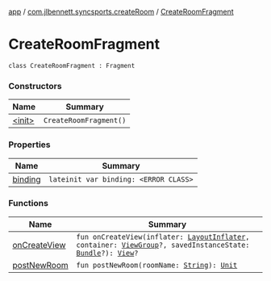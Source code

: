 [app](../../index.md) / [com.jlbennett.syncsports.createRoom](../index.md) / [CreateRoomFragment](./index.md)

# CreateRoomFragment

`class CreateRoomFragment : Fragment`

### Constructors

| Name | Summary |
|---|---|
| [&lt;init&gt;](-init-.md) | `CreateRoomFragment()` |

### Properties

| Name | Summary |
|---|---|
| [binding](binding.md) | `lateinit var binding: <ERROR CLASS>` |

### Functions

| Name | Summary |
|---|---|
| [onCreateView](on-create-view.md) | `fun onCreateView(inflater: `[`LayoutInflater`](https://developer.android.com/reference/android/view/LayoutInflater.html)`, container: `[`ViewGroup`](https://developer.android.com/reference/android/view/ViewGroup.html)`?, savedInstanceState: `[`Bundle`](https://developer.android.com/reference/android/os/Bundle.html)`?): `[`View`](https://developer.android.com/reference/android/view/View.html)`?` |
| [postNewRoom](post-new-room.md) | `fun postNewRoom(roomName: `[`String`](https://kotlinlang.org/api/latest/jvm/stdlib/kotlin/-string/index.html)`): `[`Unit`](https://kotlinlang.org/api/latest/jvm/stdlib/kotlin/-unit/index.html) |
